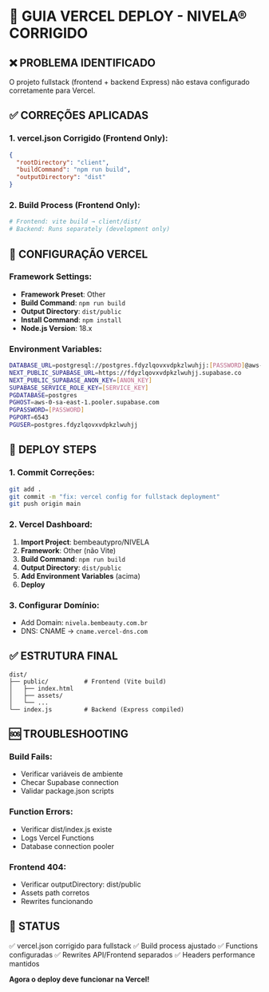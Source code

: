 # 🚀 GUIA VERCEL DEPLOY - NIVELA® CORRIGIDO

## ❌ **PROBLEMA IDENTIFICADO**
O projeto fullstack (frontend + backend Express) não estava configurado corretamente para Vercel.

## ✅ **CORREÇÕES APLICADAS**

### **1. vercel.json Corrigido (Frontend Only):**
```json
{
  "rootDirectory": "client",
  "buildCommand": "npm run build",
  "outputDirectory": "dist"
}
```

### **2. Build Process (Frontend Only):**
```bash
# Frontend: vite build → client/dist/
# Backend: Runs separately (development only)
```

## 🔧 **CONFIGURAÇÃO VERCEL**

### **Framework Settings:**
- **Framework Preset**: Other
- **Build Command**: `npm run build`
- **Output Directory**: `dist/public`
- **Install Command**: `npm install`
- **Node.js Version**: 18.x

### **Environment Variables:**
```bash
DATABASE_URL=postgresql://postgres.fdyzlqovxvdpkzlwuhjj:[PASSWORD]@aws-0-sa-east-1.pooler.supabase.com:6543/postgres
NEXT_PUBLIC_SUPABASE_URL=https://fdyzlqovxvdpkzlwuhjj.supabase.co
NEXT_PUBLIC_SUPABASE_ANON_KEY=[ANON_KEY]
SUPABASE_SERVICE_ROLE_KEY=[SERVICE_KEY]
PGDATABASE=postgres
PGHOST=aws-0-sa-east-1.pooler.supabase.com
PGPASSWORD=[PASSWORD]
PGPORT=6543
PGUSER=postgres.fdyzlqovxvdpkzlwuhjj
```

## 🚀 **DEPLOY STEPS**

### **1. Commit Correções:**
```bash
git add .
git commit -m "fix: vercel config for fullstack deployment"
git push origin main
```

### **2. Vercel Dashboard:**
1. **Import Project**: bembeautypro/NIVELA
2. **Framework**: Other (não Vite)
3. **Build Command**: `npm run build`
4. **Output Directory**: `dist/public`
5. **Add Environment Variables** (acima)
6. **Deploy**

### **3. Configurar Domínio:**
- Add Domain: `nivela.bembeauty.com.br`
- DNS: CNAME → `cname.vercel-dns.com`

## ✅ **ESTRUTURA FINAL**
```
dist/
├── public/          # Frontend (Vite build)
│   ├── index.html
│   ├── assets/
│   └── ...
└── index.js         # Backend (Express compiled)
```

## 🆘 **TROUBLESHOOTING**

### **Build Fails:**
- Verificar variáveis de ambiente
- Checar Supabase connection
- Validar package.json scripts

### **Function Errors:**
- Verificar dist/index.js existe
- Logs Vercel Functions
- Database connection pooler

### **Frontend 404:**
- Verificar outputDirectory: dist/public
- Assets path corretos
- Rewrites funcionando

## 🎯 **STATUS**
✅ vercel.json corrigido para fullstack
✅ Build process ajustado
✅ Functions configuradas
✅ Rewrites API/Frontend separados
✅ Headers performance mantidos

**Agora o deploy deve funcionar na Vercel!**